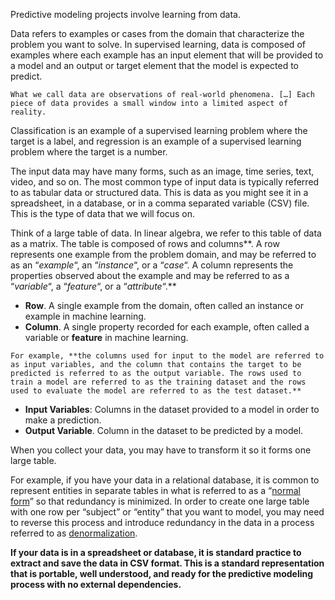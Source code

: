 Predictive modeling projects involve learning from data.

Data refers to examples or cases from the domain that characterize the problem you want to solve. In supervised learning, data is composed of examples where each example has an input element that will be provided to a model and an output or target element that the model is expected to predict.

```ad-quote
What we call data are observations of real-world phenomena. […] Each piece of data provides a small window into a limited aspect of reality.
```

Classification is an example of a supervised learning problem where the target is a label, and regression is an example of a supervised learning problem where the target is a number.

The input data may have many forms, such as an image, time series, text, video, and so on. The most common type of input data is typically referred to as tabular data or structured data. This is data as you might see it in a spreadsheet, in a database, or in a comma separated variable (CSV) file. This is the type of data that we will focus on.

Think of a large table of data. In linear algebra, we refer to this table of data as a matrix. The table is composed of rows and columns**. A row represents one example from the problem domain, and may be referred to as an “_example_“, an “_instance_“, or a “_case_“. A column represents the properties observed about the example and may be referred to as a “_variable_“, a “_feature_“, or a “_attribute_“.**

-   **Row**. A single example from the domain, often called an instance or example in machine learning.
-   **Column**. A single property recorded for each example, often called a variable or **feature** in machine learning.

```ad-abstract
For example, **the columns used for input to the model are referred to as input variables, and the column that contains the target to be predicted is referred to as the output variable. The rows used to train a model are referred to as the training dataset and the rows used to evaluate the model are referred to as the test dataset.**
```

-   **Input Variables**: Columns in the dataset provided to a model in order to make a prediction.
-   **Output Variable**. Column in the dataset to be predicted by a model.

When you collect your data, you may have to transform it so it forms one large table.

For example, if you have your data in a relational database, it is common to represent entities in separate tables in what is referred to as a “[normal form](https://en.wikipedia.org/wiki/Database_normalization)” so that redundancy is minimized. In order to create one large table with one row per “subject” or “entity” that you want to model, you may need to reverse this process and introduce redundancy in the data in a process referred to as [denormalization](https://en.wikipedia.org/wiki/Denormalization).

**If your data is in a spreadsheet or database, it is standard practice to extract and save the data in CSV format. This is a standard representation that is portable, well understood, and ready for the predictive modeling process with no external dependencies.**
